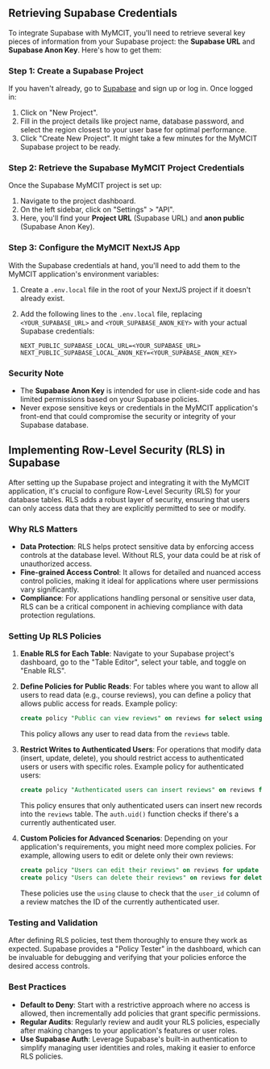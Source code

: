 ## Retrieving Supabase Credentials

To integrate Supabase with MyMCIT, you'll need to retrieve several key pieces of information from your Supabase project: the **Supabase URL** and **Supabase Anon Key**. Here's how to get them:

### Step 1: Create a Supabase Project

If you haven't already, go to [Supabase](https://supabase.io/) and sign up or log in. Once logged in:

1. Click on "New Project".
2. Fill in the project details like project name, database password, and select the region closest to your user base for optimal performance.
3. Click "Create New Project". It might take a few minutes for the MyMCIT Supabase project to be ready.

### Step 2: Retrieve the Supabase MyMCIT Project Credentials

Once the Supabase MyMCIT project is set up:

1. Navigate to the project dashboard.
2. On the left sidebar, click on "Settings" > "API".
3. Here, you'll find your **Project URL** (Supabase URL) and **anon public** (Supabase Anon Key).

### Step 3: Configure the MyMCIT NextJS App

With the Supabase credentials at hand, you'll need to add them to the MyMCIT application's environment variables:

1. Create a `.env.local` file in the root of your NextJS project if it doesn't already exist.
2. Add the following lines to the `.env.local` file, replacing `<YOUR_SUPABASE_URL>` and `<YOUR_SUPABASE_ANON_KEY>` with your actual Supabase credentials:

   ```env
   NEXT_PUBLIC_SUPABASE_LOCAL_URL=<YOUR_SUPABASE_URL>
   NEXT_PUBLIC_SUPABASE_LOCAL_ANON_KEY=<YOUR_SUPABASE_ANON_KEY>
   ```

### Security Note

- The **Supabase Anon Key** is intended for use in client-side code and has limited permissions based on your Supabase policies.
- Never expose sensitive keys or credentials in the MyMCIT application's front-end that could compromise the security or integrity of your Supabase database.

## Implementing Row-Level Security (RLS) in Supabase

After setting up the Supabase project and integrating it with the MyMCIT application, it's crucial to configure Row-Level Security (RLS) for your database tables. RLS adds a robust layer of security, ensuring that users can only access data that they are explicitly permitted to see or modify.

### Why RLS Matters

- **Data Protection**: RLS helps protect sensitive data by enforcing access controls at the database level. Without RLS, your data could be at risk of unauthorized access.
- **Fine-grained Access Control**: It allows for detailed and nuanced access control policies, making it ideal for applications where user permissions vary significantly.
- **Compliance**: For applications handling personal or sensitive user data, RLS can be a critical component in achieving compliance with data protection regulations.

### Setting Up RLS Policies

1. **Enable RLS for Each Table**: Navigate to your Supabase project's dashboard, go to the "Table Editor", select your table, and toggle on "Enable RLS".

2. **Define Policies for Public Reads**: For tables where you want to allow all users to read data (e.g., course reviews), you can define a policy that allows public access for reads. Example policy:

   ```sql
   create policy "Public can view reviews" on reviews for select using (true);
   ```

   This policy allows any user to read data from the `reviews` table.

3. **Restrict Writes to Authenticated Users**: For operations that modify data (insert, update, delete), you should restrict access to authenticated users or users with specific roles. Example policy for authenticated users:

   ```sql
   create policy "Authenticated users can insert reviews" on reviews for insert with check (auth.uid() is not null);
   ```

   This policy ensures that only authenticated users can insert new records into the `reviews` table. The `auth.uid()` function checks if there's a currently authenticated user.

4. **Custom Policies for Advanced Scenarios**: Depending on your application's requirements, you might need more complex policies. For example, allowing users to edit or delete only their own reviews:

   ```sql
   create policy "Users can edit their reviews" on reviews for update using (auth.uid() = user_id);
   create policy "Users can delete their reviews" on reviews for delete using (auth.uid() = user_id);
   ```

   These policies use the `using` clause to check that the `user_id` column of a review matches the ID of the currently authenticated user.

### Testing and Validation

After defining RLS policies, test them thoroughly to ensure they work as expected. Supabase provides a "Policy Tester" in the dashboard, which can be invaluable for debugging and verifying that your policies enforce the desired access controls.

### Best Practices

- **Default to Deny**: Start with a restrictive approach where no access is allowed, then incrementally add policies that grant specific permissions.
- **Regular Audits**: Regularly review and audit your RLS policies, especially after making changes to your application's features or user roles.
- **Use Supabase Auth**: Leverage Supabase's built-in authentication to simplify managing user identities and roles, making it easier to enforce RLS policies.


